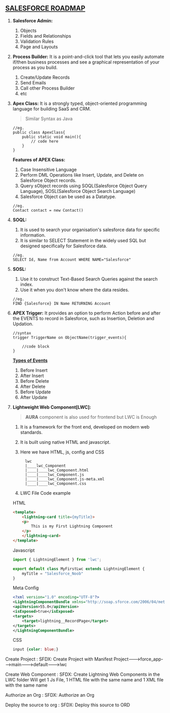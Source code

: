 ## <u>SALESFORCE ROADMAP</u>

1. **Salesforce Admin:** 
    1. Objects 
    2. Fields and Relationships 
    3. Validation Rules 
    4. Page and Layouts

2. **Process Builder:** It is a point-and-click tool that lets you easily automate if/then business processes and see a graphical representation of your process as you build.
    1. Create/Update Records
    2. Send Emails
    3. Call other Process Builder
    4. etc

3. **Apex Class:** It is a strongly typed, object-oriented programming language for building SaaS and CRM.
    > Similar Syntax as Java
    
    ```apex
    //eg.
    public class ApexClass{
        public static void main(){
            // code here
        }
    }
    ```
    
    **Features of APEX Class:**
    1. Case Insensitive Language
    2. Perform DML Operations like Insert, Update, and Delete on Salesforce Object records.
    3. Query sObject records using SOQL(Salesforce Object Query Language), SOSL(Salesforce Object Search Language)
    4. Salesforce Object can be used as a Datatype. 
    
    ```apex
    //eg.
    Contact contact = new Contact()
    ```
    
4. **SOQL:**
    1. It is used to search your organisation's salesforce data for specific information.
    2. It is similar to SELECT Statement in the widely used SQL but designed specifically for Salesforce data.
    
    ```apex
    //eg.
    SELECT Id, Name from Account WHERE NAME="Salesforce"
    ```  

5. **SOSL:**
    1. Use it to construct Text-Based Search Queries against the search index.
    2. Use it when you don't know where the data resides.
    
    ```apex
    //eg.
    FIND {Salesforce} IN Name RETURNING Account
    ```  

6. **APEX Trigger:**
    It provides an option to perform Action before and after the EVENTS to record in Salesforce, such as Insertion, Deletion and Updation.
    
    ```apex
    //syntax
    trigger TriggerName on ObjectName(trigger_events){
        
        //code block
    }
    ```
    
    <u>**Types of Events**</u>
    1. Before Insert
    2. After Insert
    3. Before Delete
    4. After Delete
    5. Before Update
    6. After Update

7. **Lightweight Web Component[LWC]:**
   > **AURA** component is also used for frontend but LWC is Enough
   1. It is a framework for the front end, developed on modern web standards.
   2. It is built using native HTML and javascript.
   3. Here we have HTML, js, config and CSS 
       
      ``` 
        lwc
        |____lwc_Component
        |____|____lwc_Component.html
        |____|____lwc_Component.js
        |____|____lwc_Component.js-meta.xml
        |____|____lwc_Component.css
      ```
    
    4. LWC File Code example

    HTML
    
    ```html
    <template>
        <lightning-card title={myTitle}>
        <p>
            This is my First Lightning Component
        </p>
        </lightning-card>
    </template>
    ```

    Javascript
    
    ```js
    import { LightningElement } from 'lwc';

    export default class MyFirstLwc extends LightningElement {
        myTitle = "Salesforce_Noob"
    }
    ```

    Meta Config
    
    ```xml
    <?xml version="1.0" encoding="UTF-8"?>
    <LightningComponentBundle xmlns="http://soap.sforce.com/2006/04/metadata">
    <apiVersion>55.0</apiVersion>
    <isExposed>true</isExposed>
    <targets>
        <target>lightning__RecordPage</target>
    </targets>
    </LightningComponentBundle>
    ```

    CSS
    
    ```css
    input {color: blue;}
    ```

    

Create Project : SFDX: Create Project with Manifest
Project--->force_app--->main--->default--->lwc

Create Web Component : SFDX: Create Lightning Web Components in the LWC folder
Will get 1 Js File, 1 HTML file with the same name and 1 XML file with the same name

Authorize an Org : SFDX: Authorize an Org

Deploy the source to org : SFDX: Deploy this source to ORD
